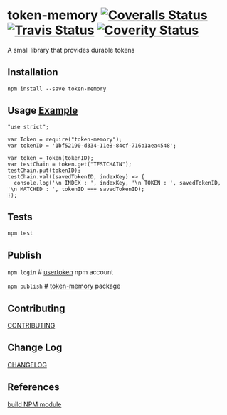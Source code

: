 token-memory
[![Coveralls Status](https://coveralls.io/repos/github/usertoken/token-memory/badge.svg)](https://coveralls.io/github/usertoken/token-memory)
[![Travis Status](https://travis-ci.org/usertoken/token-memory.svg)](https://travis-ci.org/usertoken/token-memory)
[![Coverity Status](https://scan.coverity.com/projects/16405/badge.svg)](https://scan.coverity.com/projects/token-memory)
=========

A small library that provides durable tokens

## Installation

  `npm install --save token-memory`

## Usage [Example](example/README.md)

    "use strict";

    var Token = require("token-memory");
    var tokenID = '1bf52190-d334-11e8-84cf-716b1aea4548';

    var token = Token(tokenID);
    var testChain = token.get("TESTCHAIN");
    testChain.put(tokenID);
    testChain.val((savedTokenID, indexKey) => {
      console.log('\n INDEX : ', indexKey, '\n TOKEN : ', savedTokenID, '\n MATCHED : ', tokenID === savedTokenID);
    });


## Tests

  `npm test`

## Publish

  `npm login`   # [usertoken](https://www.npmjs.com/~usertoken) npm account

  `npm publish` # [token-memory](https://www.npmjs.com/package/token-memory) package

## Contributing

  [CONTRIBUTING](./CONTRIBUTING.md)

## Change Log

  [CHANGELOG](./CHANGELOG.md)

## References

  [build NPM module](https://medium.com/@jdaudier/how-to-create-and-publish-your-first-node-js-module-444e7585b738)
